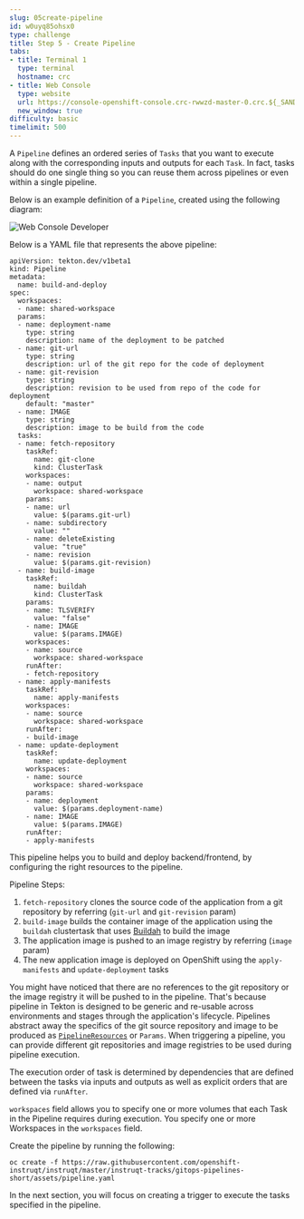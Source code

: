 ```yaml
---
slug: 05create-pipeline
id: w0uyq85ohsx0
type: challenge
title: Step 5 - Create Pipeline
tabs:
- title: Terminal 1
  type: terminal
  hostname: crc
- title: Web Console
  type: website
  url: https://console-openshift-console.crc-rwwzd-master-0.crc.${_SANDBOX_ID}.instruqt.io
  new_window: true
difficulty: basic
timelimit: 500
---
```

A `Pipeline` defines an ordered series of `Tasks` that you want to execute along with the corresponding inputs and outputs for each `Task`. In fact, tasks should do one single thing so you can reuse them across pipelines or even within a single pipeline.

Below is an example definition of a `Pipeline`, created using the following diagram:

![Web Console Developer](https://raw.githubusercontent.com/openshift-instruqt/instruqt/master/assets/middleware/pipelines/pipeline-diagram.png)

Below is a YAML file that represents the above pipeline:

```
apiVersion: tekton.dev/v1beta1
kind: Pipeline
metadata:
  name: build-and-deploy
spec:
  workspaces:
  - name: shared-workspace
  params:
  - name: deployment-name
    type: string
    description: name of the deployment to be patched
  - name: git-url
    type: string
    description: url of the git repo for the code of deployment
  - name: git-revision
    type: string
    description: revision to be used from repo of the code for deployment
    default: "master"
  - name: IMAGE
    type: string
    description: image to be build from the code
  tasks:
  - name: fetch-repository
    taskRef:
      name: git-clone
      kind: ClusterTask
    workspaces:
    - name: output
      workspace: shared-workspace
    params:
    - name: url
      value: $(params.git-url)
    - name: subdirectory
      value: ""
    - name: deleteExisting
      value: "true"
    - name: revision
      value: $(params.git-revision)
  - name: build-image
    taskRef:
      name: buildah
      kind: ClusterTask
    params:
    - name: TLSVERIFY
      value: "false"
    - name: IMAGE
      value: $(params.IMAGE)
    workspaces:
    - name: source
      workspace: shared-workspace
    runAfter:
    - fetch-repository
  - name: apply-manifests
    taskRef:
      name: apply-manifests
    workspaces:
    - name: source
      workspace: shared-workspace
    runAfter:
    - build-image
  - name: update-deployment
    taskRef:
      name: update-deployment
    workspaces:
    - name: source
      workspace: shared-workspace
    params:
    - name: deployment
      value: $(params.deployment-name)
    - name: IMAGE
      value: $(params.IMAGE)
    runAfter:
    - apply-manifests
```

This pipeline helps you to build and deploy backend/frontend, by configuring the right resources to the pipeline.

Pipeline Steps:

  1. `fetch-repository` clones the source code of the application from a git repository by referring (`git-url` and `git-revision` param)
  2. `build-image` builds the container image of the application using the `buildah` clustertask
  that uses [Buildah](https://buildah.io/) to build the image
  3. The application image is pushed to an image registry by referring (`image` param)
  4. The new application image is deployed on OpenShift using the `apply-manifests` and `update-deployment` tasks

You might have noticed that there are no references to the git repository or the image registry it will be pushed to in the pipeline. That's because pipeline in Tekton is designed to be generic and re-usable across environments and stages through the application's lifecycle. Pipelines abstract away the specifics of the git
source repository and image to be produced as [`PipelineResources`](https://tekton.dev/docs/pipelines/resources) or `Params`. When triggering a pipeline, you can provide different git repositories and image registries to be used during pipeline execution.

The execution order of task is determined by dependencies that are defined between the tasks via inputs and outputs as well as explicit orders that are defined via `runAfter`.

`workspaces` field allows you to specify one or more volumes that each Task in the Pipeline requires during execution. You specify one or more Workspaces in the `workspaces` field.

Create the pipeline by running the following:

```
oc create -f https://raw.githubusercontent.com/openshift-instruqt/instruqt/master/instruqt-tracks/gitops-pipelines-short/assets/pipeline.yaml
```

In the next section, you will focus on creating a trigger to execute the tasks specified in the pipeline.